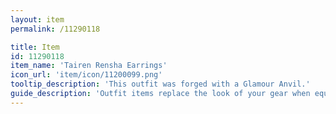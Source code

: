 ```yaml
---
layout: item
permalink: /11290118

title: Item
id: 11290118
item_name: 'Tairen Rensha Earrings'
icon_url: 'item/icon/11200099.png'
tooltip_description: 'This outfit was forged with a Glamour Anvil.'
guide_description: 'Outfit items replace the look of your gear when equipped.'
---
```

